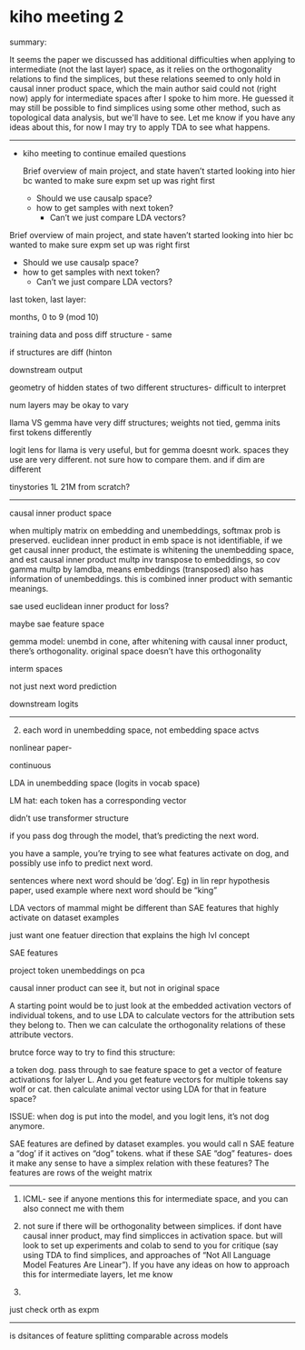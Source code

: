 # kiho meeting 2

summary:

It seems the paper we discussed has additional difficulties when applying to intermediate (not the last layer) space, as it relies on the orthogonality relations to find the simplices, but these relations seemed to only hold in causal inner product space, which the main author said could not (right now) apply for intermediate spaces after I spoke to him more. He guessed it may still be possible to find simplices using some other method, such as topological data analysis, but we'll have to see. Let me know if you have any ideas about this, for now I may try to apply TDA to see what happens.

---

- kiho meeting to continue emailed questions
    
    Brief overview of main project, and state haven’t started looking into hier bc wanted to make sure expm set up was right first
    
    - Should we use causalp space?
    - how to get samples with next token?
        - Can’t we just compare LDA vectors?

Brief overview of main project, and state haven’t started looking into hier bc wanted to make sure expm set up was right first

- Should we use causalp space?
- how to get samples with next token?
    - Can’t we just compare LDA vectors?
    

last token, last layer:

months, 0 to 9 (mod 10)

training data and poss diff structure - same

if structures are diff (hinton 

downstream output

geometry of hidden states of two different structures- difficult to interpret 

num layers may be okay to vary

llama VS gemma have very diff structures; weights not tied, gemma inits first tokens differently

logit lens for llama is very useful, but for gemma doesnt work. spaces they use are very different. not sure how to compare them. and if dim are different

tinystories 1L 21M from scratch?

---

causal inner product space

when multiply matrix on embedding and unembeddings, softmax prob is preserved. euclidean inner product in emb space is not identifiable, if we get causal inner product, the estimate is whitening the unembedding space, and est causal inner product multp inv transpose to embeddings, so cov gamma multp by lamdba, means embeddings (transposed) also has information of unembeddings. this is combined inner product with semantic meanings.

sae used euclidean inner product for loss?

maybe sae feature space

gemma model: unembd in cone, after whitening with causal inner product, there’s orthogonality. original space doesn’t have this orthogonality

interm spaces

not just next word prediction

downstream logits

---

2) each word in unembedding space, not embedding space actvs

nonlinear paper- 

continuous

LDA in unembedding space (logits in vocab space)

LM hat: each token has a corresponding vector

didn’t use transformer structure

if you pass dog through the model, that’s predicting the next word. 

you have a sample, you’re trying to see what features activate on dog, and possibly use info to predict next word. 

sentences where next word should be ‘dog’. Eg) in lin repr hypothesis paper, used example where next word should be “king”

LDA vectors of mammal might be different than SAE features that highly activate on dataset examples

just want one featuer direction that explains the high lvl concept

SAE features 

project token unembeddings on pca

causal inner product can see it, but not in original space

 A starting point would be to just look at the embedded activation vectors of individual tokens, and to use LDA to calculate vectors for the attribution sets they belong to. Then we can calculate the orthogonality relations of these attribute vectors.

brutce force way to try to find this structure:

a token dog. pass through to sae feature space to get a vector of feature activations for lalyer L. And you get feature vectors for multiple tokens say wolf or cat. then calculate animal vector using LDA for that in feature space?

ISSUE: when dog is put into the model, and you logit lens, it’s not dog anymore. 

SAE features are defined by dataset examples. you would call n SAE feature a “dog’ if it actives on “dog” tokens. what if these SAE “dog” features- does it make any sense to have a simplex relation with these features? The features are rows of the weight matrix

---

1) ICML- see if anyone mentions this for intermediate space, and you can also connect me with them

2) not sure if there will be orthogonality between simplices. if dont have causal inner product, may find simplicces in activation space. but will look to set up experiments and colab to send to you for critique (say using TDA to find simplices, and approaches of “Not All Language Model Features Are Linear”). If you have any ideas on how to approach this for intermediate layers, let me know

3) 

just check orth as expm

---

is dsitances of feature splitting comparable across models